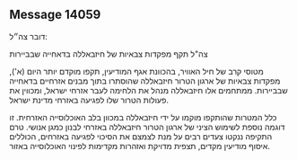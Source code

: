 ## Message 14059

דובר צה״ל:

צה"ל תקף מפקדות צבאיות של חיזבאללה בדאחייה שבביירות

מטוסי קרב של חיל האוויר, בהכוונת אגף המודיעין, תקפו מוקדם יותר היום (א'), מפקדות צבאיות של ארגון הטרור חיזבאללה שהוסתרו בתוך מבנים אזרחיים בדאחייה שבביירות. ממתחמים אלו חיזבאללה מנהל את הלחימה לעבר אזרחי ישראל, ומכווין את פעולות הטרור שלו לפגיעה באזרחי מדינת ישראל.

כלל המטרות שהותקפו מוקמו על ידי חיזבאללה במכוון בלב האוכלוסייה האזרחית. זו דוגמה נוספת לשימוש הציני של ארגון הטרור חיזבאללה באזרחי לבנון כמגן אנושי. טרם התקיפה ננקטו צעדים רבים על מנת לצמצם את הסיכוי לפגיעה באזרחים, הכוללים איסוף מודיעין מקדים, תצפית מדויקת ואזהרות מקדימות לפינוי האוכלוסייה באזור.


